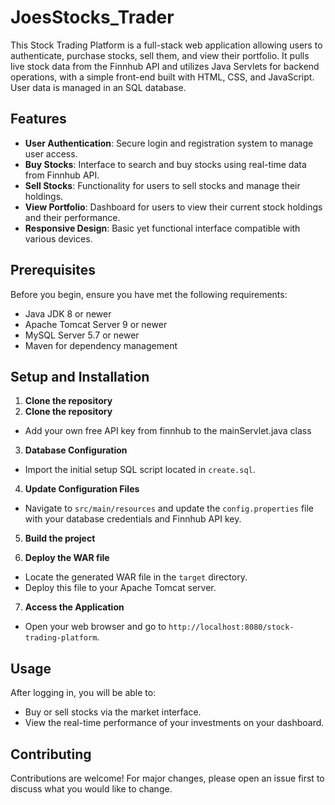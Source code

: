 # JoesStocks_Trader



This Stock Trading Platform is a full-stack web application allowing users to authenticate, purchase stocks, sell them, and view their portfolio. It pulls live stock data from the Finnhub API and utilizes Java Servlets for backend operations, with a simple front-end built with HTML, CSS, and JavaScript. User data is managed in an SQL database.

## Features

- **User Authentication**: Secure login and registration system to manage user access.
- **Buy Stocks**: Interface to search and buy stocks using real-time data from Finnhub API.
- **Sell Stocks**: Functionality for users to sell stocks and manage their holdings.
- **View Portfolio**: Dashboard for users to view their current stock holdings and their performance.
- **Responsive Design**: Basic yet functional interface compatible with various devices.

## Prerequisites

Before you begin, ensure you have met the following requirements:
- Java JDK 8 or newer
- Apache Tomcat Server 9 or newer
- MySQL Server 5.7 or newer
- Maven for dependency management

## Setup and Installation

1. **Clone the repository**
2. **Clone the repository**
- Add your own free API key from finnhub to the mainServlet.java class

3. **Database Configuration**
- Import the initial setup SQL script located in `create.sql`.

4. **Update Configuration Files**
- Navigate to `src/main/resources` and update the `config.properties` file with your database credentials and Finnhub API key.

5. **Build the project**
  
6. **Deploy the WAR file**
- Locate the generated WAR file in the `target` directory.
- Deploy this file to your Apache Tomcat server.

7. **Access the Application**
- Open your web browser and go to `http://localhost:8080/stock-trading-platform`.

## Usage

After logging in, you will be able to:
- Buy or sell stocks via the market interface.
- View the real-time performance of your investments on your dashboard.

## Contributing

Contributions are welcome! For major changes, please open an issue first to discuss what you would like to change.


